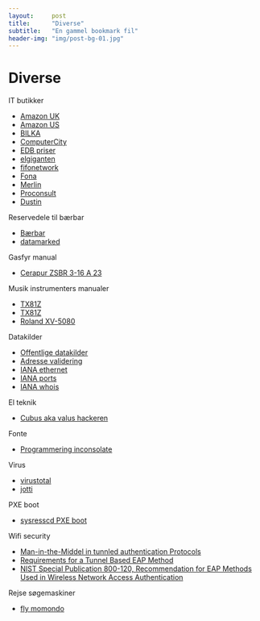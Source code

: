 ```yaml
---
layout:     post
title:      "Diverse"
subtitle:   "En gammel bookmark fil"
header-img: "img/post-bg-01.jpg"
---
```

# Diverse

IT butikker
 * [Amazon UK](http://www.amazon.co.uk)
 * [Amazon US](http://www.amazon.com)
 * [BILKA](http://www.bilka.dk)
 * [ComputerCity](http://www.computercity.dk)
 * [EDB priser](http://www.edbpriser.dk)
 * [elgiganten](http://www.elgiganten.dk)
 * [fifonetwork](http://www.fifonetwork.com)
 * [Fona](http://www.fona.dk)
 * [Merlin](http://www.merlin.dk)
 * [Proconsult](http://www.proconsult.dk)
 * [Dustin](http://www.dustin.dk)
  
Reservedele til bærbar
 * [Bærbar](http://bærbar.com)
 * [datamarked](http://datamarked.dk)

Gasfyr manual
 * [Cerapur ZSBR 3-16 A 23](http://www.bosch-climate.dk/files/201107061116060.4.%20CeraPur%20ZSBR%203-16%207-28%20ZBR%2011-42.pdf)

Musik instrumenters manualer
 * [TX81Z](http://the-all.org/tx81z/index.html)
 * [TX81Z](http://www2.yamaha.co.jp/manual/pdf/emi/english/synth/TX81ZE.pdf)
 * [Roland XV-5080](http://www.rolandus.com/products/productdetails.aspx?ObjectId=274)

Datakilder
 * [Offentlige datakilder](http://digitaliser.dk/ressourcer?tabContainerResources=tabDatakildeResources#)
 * [Adresse validering](http://www.ebst.dk/aws)
 * [IANA ethernet](http://www.iana.org/assignments/ethernet-numbers)
 * [IANA ports](http://www.iana.org/assignments/port-numbers)
 * [IANA whois](http://whois.iana.org)

El teknik
 * [Cubus aka valus hackeren](http://cubus-adsl.dk/elteknik/)


Fonte
 * [Programmering inconsolate](http://www.levien.com/type/myfonts/inconsolata.html)

Virus
 * [virustotal](http://www.virustotal.com)
 * [jotti](http://virusscan.jotti.org)
  
PXE boot
 * [sysresscd PXE boot](http://www.sysresccd.org/Sysresccd-manual-en_Manage_remote_windows_linux_servers_using_SystemRescueCd#How_to_configure_SystemRescueCd_on_your_network)

Wifi security
 * [Man-in-the-Middel in tunnled authentication Protocols](http://eprint.iacr.org/2002/163)
 * [Requirements for a Tunnel Based EAP Method](http://www.ietf.org/id/draft-ietf-emu-eaptunnel-req-03.txt)
 * [NIST Special Publication 800-120, Recommendation for EAP Methods Used in Wireless Network Access Authentication](http://csrc.nist.gov/publications/nistpubs/800-120/sp800-120.pdf)

Rejse søgemaskiner
 * [fly momondo](http://www.momondo.dk)
  

